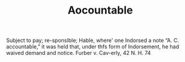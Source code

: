 ---
title: Aocountable
letter: A
permalink: "/definitions/bld-aocountable.html"
body: Subject to pay; re-sponsIble; Hable, where' one Indorsed a note “A. C. accountable,”
  it was held that, under thfs form of Indorsement, he had waived demand and notice.
  Furber v. Cav-erly, 42 N. H. 74
published_at: '2018-07-07'
source: Black's Law Dictionary 2nd Ed (1910)
layout: post
---